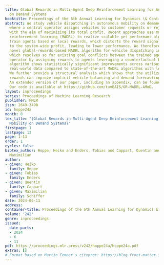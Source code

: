 ```yaml
---
title: Global Rewards in Multi-Agent Deep Reinforcement Learning for Autonomous Mobility
  on Demand Systems
booktitle: Proceedings of the 6th Annual Learning for Dynamics \& Control Conference
abstract: We study vehicle dispatching in autonomous mobility on demand (AMoD) systems,
  where a central operator assigns vehicles to customer requests or rejects these
  with the aim of maximizing its total profit. Recent approaches use multi-agent deep
  reinforcement learning (MADRL) to realize scalable yet performant algorithms, but
  train agents based on local rewards, which distorts the reward signal with respect
  to the system-wide profit, leading to lower performance. We therefore propose a
  novel global-rewards-based MADRL algorithm for vehicle dispatching in AMoD systems,
  which resolves so far existing goal conflicts between the trained agents and the
  operator by assigning rewards to agents leveraging a counterfactual baseline. Our
  algorithm shows statistically significant improvements across various settings on
  real-world data compared to state-of-the-art MADRL algorithms with local rewards.
  We further provide a structural analysis which shows that the utilization of global
  rewards can improve implicit vehicle balancing and demand forecasting abilities.
  An extended version of our paper, including an appendix, can be found at https://arxiv.org/abs/2312.08884.
  Our code is available at https://github.com/tumBAIS/GR-MADRL-AMoD.
layout: inproceedings
series: Proceedings of Machine Learning Research
publisher: PMLR
issn: 2640-3498
id: hoppe24a
month: 0
tex_title: "{Global Rewards in Multi-Agent Deep Reinforcement Learning for Autonomous
  Mobility on Demand Systems}"
firstpage: 1
lastpage: 13
page: 1-13
order: 1
cycles: false
bibtex_author: Hoppe, Heiko and Enders, Tobias and Cappart, Quentin and Schiffer,
  Maximilian
author:
- given: Heiko
  family: Hoppe
- given: Tobias
  family: Enders
- given: Quentin
  family: Cappart
- given: Maximilian
  family: Schiffer
date: 2024-06-11
address:
container-title: Proceedings of the 6th Annual Learning for Dynamics & Control Conference
volume: '242'
genre: inproceedings
issued:
  date-parts:
  - 2024
  - 6
  - 11
pdf: https://proceedings.mlr.press/v242/hoppe24a/hoppe24a.pdf
extras: []
# Format based on Martin Fenner's citeproc: https://blog.front-matter.io/posts/citeproc-yaml-for-bibliographies/
---
```

